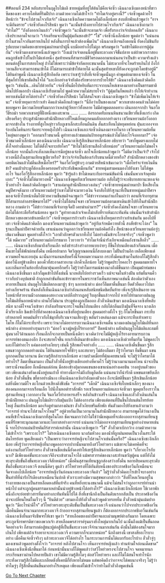 ##ตอนที่ 234 หลับสบายในฤดูใบไม้ผลิ
ชายหนุ่มที่อยู่ใต้ต้นไม้คือเจ๋อซิ่ว เฉินฉางเซิงมองหน้าที่ขาวซีดของเขา คราบโลหิตที่ริมฝีปาก ถามด้วยความไม่เข้าใจว่า “ทำไมเจ้าอยู่ตรงนี้?”
เจ๋อซิ่วพูดด้วยไร้สีหน้าว่า “ข้าจะไปสวนโจวกับเจ้า”
เฉินฉางเซิงเกิดความคาดไม่ถึงเล็กน้อย สงบสักพักแล้วพูดว่า “อาจจะมีอันตราย”
เจ๋อซิ่วยังคงไร้สีหน้า พูดว่า “ฉะนั้นข้าถึงอยากไปสวนโจวกับเจ้า”
เฉินฉางเซิงถามว่า “ทำไม?”
“ถังถังออกเงินแล้ว” เจ๋อซิ่วพูดว่า “ฉะนั้นข้าจะตามเจ้า เพื่อรับรองว่าเจ้าปลอดภัย”
เฉินฉางเซิงประหลาดใจถามว่า “เจ้าเตรียมจะเป็นผู้คุ้มกันของข้า?”
“ใช่” เจ๋อซิ่วนิ่งเล็กน้อย พูดต่อว่า “แน่นอน ถ้าในสวนโจวอันตรายเกินไป หลังสิ้นภารกิจแล้วต้องเพิ่มเงิน”
เฉินฉางเซิงจนถึงตอนนี้ ยังคงไม่ชินกับรูปแบบความคิดของชายหนุ่มเผ่าหมาป่าผู้นี้ แบมืออย่างไปไม่ถูก พร้อมพูดว่า “แต่ข้าไม่ต้องการผู้คุ้มกัน”
เจ๋อซิ่วมองเขาตาหนึ่งแล้วพูดว่า “ถึงแม้ว่าเจ้าตอนนี้อยู่ขั้นทะลวงอเวจีขั้นปลาย แต่ถ้าพวกเราสองคนถูกขังเข้าไปในป่าไม้แห่งหนึ่ง สุดท้ายคนที่สามารถมีชีวิตรอดออกมาแน่นอนว่าเป็นข้า ความจริงแล้ว ตอนต่อสู้ในการสอบใหญ่ ถ้าไม่ใช่เพราะว่ามีข้อจำกัดเยอะขนาดนั้น ไม่สะดวกที่จะโหดร้ายเกินไป ถึงโก่วหานสือจะสามารถชนะข้าได้ ก็ไม่สามารถฆ่าข้าให้ตายได้ ฉะนั้นสุดท้ายเขาก็ยังคงจะถูกฆ่าโดยข้าอยู่ดี”
ได้ยินคำพูดนี้ เฉินฉางเซิงรู้สึกอึดอัด เพราะว่าเขารู้ว่าสิ่งที่เจ๋อซิ่วพูดนั้นถูก
คำพูดต่อมาของเจ๋อซิ่ว ในที่สุดก็ทำให้เขาตัดสินใจได้ “และอีกอย่างเจ้ายังต้องรักษาอาการป่วยให้ข้า”
เฉินฉางเซิงคิดแล้วคิดอีก พูดว่า “เช่นนั้น...เดินไปด้วยกัน”
เจ๋อซิ่วยื่นมือไปหยิบสัมภาระจากบนไหล่เขาลงมาอย่างเป็นธรรมชาติ เดินไปยังนอกป่า
เฉินฉางเซิงรีบตามไป พูดด้วยความไม่สบายใจว่า “ผู้คุ้มกันก็พอแล้ว ยังให้เจ้าทำงานหยาบเช่นนี้ด้วยได้อย่างไร”
เจ๋อซิ่วยังคงไร้สีหน้า ไม่ได้สนใจเขา
เฉินฉางเซิงพูดว่า “ข้าไม่เพิ่มเงินให้เจ้านะ”
เจ๋อซิ่วหยุดการก้าวเท้า คิดแล้วคิดอีกแล้วพูดว่า “นี่ถือว่าเป็นของแถม”
พวกเขาสองคนล้วนไม่ค่อยชอบพูดจา มีความเงียบขรึมมากกว่าเหล่าผู้วัยเยาว์ทั้งหลาย
ไม่มีคำพูดตลอดทาง เดินออกจากป่า
จินอวี้ลวี่ขี่รถม้า รอพวกเขาอยู่ที่ฝั่งหนึ่งของสะพาน
……
……
ล้อรถกดทับถนนหินชนวนเขียวที่แข็งแกร่ง เกิดเสียงครืดๆ ประตูสำนักของสำนักฝึกหลวงที่ใหม่เอี่ยมถูกคนผลักออกอย่างแรง เซวียนหยวนผ้อวิ่งออกมาจากข้างใน ร่างกายที่สูงใหญ่ราวกับภูเขาเล็กสะเทือนผืนดิน สั่นสะเทือนไม่หยุดหย่อน ฝุ่นละอองจากร่องบันไดหินกระจัดกระจายคลุ้งไปทั่ว
เฉินฉางเซิงและเจ๋อซิ่วเดินลงมาจากในรถ
เซวียนหยวนผ้อยิ้มใหญ่พลางพูดว่า “ออกมาเร็วขนาดนี้ ดูท่าทางแล้วชมแผ่นป้ายอนุสรณ์แล้วไม่ได้อะไรจึงออกมา?”
เจ๋อซิ่วขมวดคิ้วเล็กน้อย มองเฉินฉางเซิง
เฉินฉางเซิงรู้สึกเขินอายเล็กน้อย อธิบายว่า “เขาก็พูดตรงแบบไม่ตั้งใจอย่างนี้แหละ ไม่ได้ตั้งใจเยาะเย้ยใคร”
“ข้าไม่ใช่ถังซานสือลิ่วสักหน่อย” เซวียนหยวนผ้อไม่พอใจเล็กน้อย จากนั้นถึงจะสังเกตเห็นการมีอยู่ของเจ๋อซิ่ว ตกใจเล็กน้อยแล้วพูดว่า “ไม่คิดว่าเป็นเจ้า? เจ้าไปทวงหนี้ถึงในสุสานเทียนซูเชียวหรือ? ข้าว่าเจ้าจำเป็นต้องเร่งรีบขนาดนี้ด้วยหรือ? สำนักฝึกหลวงของข้าเคยติดเงินแล้วไม่คืนเสียเมื่อไหร่?”
จินอวี้ลวี่อยู่ข้างๆ ถามด้วยสีหน้าเข้มงวดว่า “เมื่อไหร่จะจ่ายเงินคืนข้า? คนเฝ้าประตูก็ต้องเลี้ยงครอบครัวประทังชีพเหมือนกัน”
ชายหนุ่มสามคนมองไปยังเขา ไม่ได้พูดอะไร
จินอวี้ลวี่รู้สึกอายเล็กน้อย พูดว่า “ข้ารู้แล้ว ข้าไม่เหมาะกับอารมณ์ขันคำนี้ เช่นนั้นพวกเจ้าคุยต่อเถอะ”
“เจ๋อซิ่วไม่ได้มาทวงหนี้”
เฉินฉางเซิงพูดกับเซวียนหยวนผ้อ กลับไม่รู้ว่าจะอธิบายสถานะของเจ๋อซิ่วอย่างไร คิดแล้วคิดอีกพูดว่า “เขาแค่มาดูสำนักฝึกหลวงเล่นๆ”
เจ๋อซิ่วชายหนุ่มเผ่าหมาป่า ชื่อเสียงในหมู่ปีศาจดังมาก เซวียนหยวนผ้อรู้ว่าเขาไม่ได้จะมาทวงเงิน จึงกลับไปยังฐานะที่เป็นชายหนุ่มเผ่าปีศาจ มองเจ๋อซิ่วใบหน้าเต็มไปด้วยความชื่นชมอิจฉาพูดว่า “ได้ข่าวจากคนเก่าแก่ในเผ่าว่า ตอนที่เจ้าอายุสามปีก็สามารถล่าอสรพิษมารได้?”
เจ๋อซิ่วไม่ได้สนใจเขา
เซวียนหยวนผ้อตามเขาเดินเข้าไปยังในสำนักฝึกหลวง ถามต่อว่า “ได้ข่าวว่าตอนที่เจ้าอายุเจ็ดปี เคยฆ่าเผ่ามาร?”
เจ๋อซิ่วยังคงไม่สนใจเขา
เซวียนหยวนผ้อไม่ได้กระตือรือร้นน้อยลง พูดว่า “ดูท่าทางแล้วเจ้าคงไม่กลับที่ราบหิมะกะทันหัน เช่นนั้นเจ้าเข้าสำนักฝึกหลวงของพวกข้าเลยดีกว่า”
เจ๋อซิ่วหยุดการก้าวเท้า
เฉินฉางเซิงก็หยุดการก้าวเท้าเช่นกัน มองไปที่เขา
เจ๋อซิ่วคิดแล้วคิดอีก มองเซวียนหยวนผ้อแล้วพูดว่า “อยู่กับเจ้าหมีควายตัวนี้ สงสัยข้าจะโง่ลง”
ในฐานะเป็นเผ่าปีศาจด้วยกัน เขาแน่นอนว่าดูออกว่าเซวียนหยวนผ้อคิดยังไง
สีหน้าของเซวียนหยวนผ้อจู่ๆ เข้มงวดขึ้นมา พูดอย่างตั้งใจว่า “เอาตัวอักษรตัวแรกทิ้งไป ไม่อย่างนั้นข้าจะโกรธจริงๆ”
เจ๋อซิ่วพูดว่า “ได้ หมีควาย”
เซวียนหยวนผ้อโกรธมาก โวยวายว่า “ทำไมเจ้านี่น่ารังเกียจเหมือนถังซานสือลิ่ว”
……
……
เฉินฉางเซิงกลับมาถึงเรือนเล็ก หลังชำระล้างร่างกายแบบง่ายๆ ก็ขึ้นไปบนเตียงแล้วเริ่มนอน เมื่อคืนเขาไม่ได้พักผ่อนทั้งคืน เหนื่อยล้ามาก จิตวิญญาณตอนนี้ก็สงบลงมา ไม่ปั่นป่วนอีก เหลือเพียงแต่ความพอใจและอบอุ่น ฉะนั้นการนอนหลับครั้งนี้จึงหอมหวานมาก กระทั่งมีคนเข้ามาในห้องก็ไม่รู้สึกตัว
ม่ออวี่นั่งอยู่ข้างเตียง มองคิ้วที่สะอาดสวยงาม เลิกคิ้วเล็กน้อย ไม่รู้ว่าพูดประโยคอะไร สูดดมลมหายใจและกลิ่นอายในห้องที่กลับมาคุ้นเคยอีกครั้ง ไม่รู้ว่าทำไมอารมณ์ของนางถึงดีขึ้นมาก เปิดมุมผ้าห่มของเฉินฉางเซิงขึ้นมา แล้วก็มุดเข้าไปทั้งเช่นนี้
นางหลับไปอย่างรวดเร็ว แม้จะจมในห้วงฝัน แย้มยิ้มจนคิ้วราวกับปวงบุปผชาติ
ถ้าถูกเหล่าขันทีและข้าราชการในพระราชวังเห็นสภาพนางเช่นนี้ ต้องคิดว่าตัวเองตาลายเป็นแน่
ฝนฤดูใบไม้ผลิตกลงมาซู่ๆ ซ่าๆ นอกหน้าต่าง ม่ออวี่ลืมตาตื่นขึ้นมา ยืดตัวยืดเอวไปมาอย่างเกียจคร้าน หันหลังก็เห็นเฉินฉางเซิงกำลังนอนหลับสนิทชนิดชิดบั้นท้าย เพิ่งจะรู้สึกเขินอาย บนใบหน้าที่สวยงามมีวงกลมแดงสองวงนวลปลั่งปรากฏอยู่ รีบลุกขึ้นแล้วจากไป หายไปท่ามกลางฝนฤดูใบไม้ผลิที่นอกหน้าต่าง
ผ่านไปไม่นาน ประตูห้องถูกเปิดออก ลั่วลั่วเดินเข้ามา
มองเฉินฉางเซิงที่หลับสนิท นางดีใจจนวิ่งเข้าหา กำลังเตรียมจะกระโจนขึ้นไปบนเตียง กลับได้กลิ่นแป้งฝุ่นที่จืดจาง
นางเลิกคิ้วเรียวเล็ก ชิดเข้าไปที่ลำคอของเฉินฉางเซิงที่อยู่บนเตียง สูดดมอย่างตั้งใจ จู่ๆ ก็โมโหขึ้นมา กระทืบเท้าหลายที หยดฝนที่ราวกับไข่มุกที่บริเวณจวนเสียงซู่ๆ พลันร่วงหล่นลงมา
แม้จะกระทืบเท้าเพราะโมโห ก็ไม่ได้กระทืบจริง เพราะว่านางไม่อยากรบกวนเฉินฉางเซิงจนตื่น
นางมองฝนฤดูใบไม้ผลิที่นอกหน้าต่าง ด่าทออย่างรุนแรงว่า “ม่ออวี่ นางผู้หญิงไร้ยางอาย!”
ปิดหน้าต่าง ผลักฝนฤดูใบไม้ผลิและลมที่นุ่มนวลไว้ด้านนอก เรือนเล็กก็จะกลายเป็นหนึ่งเดียว นางคิดว่าจะไม่มีผู้หญิงไร้ยางอายมารบกวนอาจารย์ของตนเองอีก ถึงจะสบายใจขึ้น ยกเก้าอี้เดินมาข้างเตียง มองเฉินฉางเซิงด้วยยิ้มกริ่ม ไม่พูดอะไร และก็ไม่ทำอะไร แค่มองอย่างเงียบๆ เช่นนี้ รู้สึกพอใจอย่างยิ่ง
……
……
เฉินฉางเซิงตื่นขึ้นมา รู้สึกแขนขวาถูกกอดอย่างแน่น ได้ยินลมหายใจที่ช้าๆ และสบายๆ ไม่ต้องลืมตา ก็รู้ว่าใครมา ยิ้มขึ้นมา แขนถูกกอดเป็นเวลานาน มีความรู้สึกลำบากเล็กน้อย ความปวดเมื่อยที่คุ้นเคยขนาดนี้ จะไม่รู้ว่าใครมาได้อย่างไร?
ลืมตาขึ้นมามอง เป็นลั่วลั่วที่นั่งอยู่ข้างเตียงอย่างที่คาดไว้ ไม่รู้ว่านางมานานแค่ไหน น่าจะเป็นเพราะนั่งจนเมื่อย ก็เหมือนแต่ก่อน มือสองข้างอุ้มกอดแขนของเขาแน่นอย่างเคยชิน วางอยู่บนตัวของเขา เพียงแต่นางยังคงนั่งอยู่บนเก้าอี้ ท่าทางนี้อาจไม่ถึงกับดูอึดอัด แน่นอนว่าก็น่ารักดี
แพขนตาขยับเล็กน้อย ลั่วลั่วตื่นขึ้น ขยี้ตาอย่างมึนงง เห็นเฉินฉางเซิงกำลังมองตัวเอง ถึงจะมีสติขึ้นมา รู้สึกเขินเล็กน้อย แต่ยิ่งมีความดีใจ ตะโกนด้วยเสียงดังฟังชัด “อาจารย์”
“เด็กดี” เฉินฉางเซิงจับใบหน้าเล็กๆ ของนาง
สองคนออกมาจากเรือนเล็ก ไปนั่งในหอตำราสักพัก รอเซวียนหยวนผ้อและเจ๋อซิ่วมา พูดคุยเรื่องราวในสุสานเทียนซู เวลากลางวัน จินอวี้ลวี่ทำอาหารเสร็จ หลังกินข้าวเสร็จ เฉินฉางเซิงและลั่วลั่วเดินเล่นในสำนักฝึกหลวง ฝนฤดูใบไม้ผลิราวกับฝุ่นแป้ง ไม่ต้องกางร่ม เพียงแต่ตอนที่ปีนขึ้นไปบนต้นไทรย้อยใหญ่ ลื่นเท้าเล็กน้อย
มองจิงตูท่ามกลางฝนซา ลั่วลั่วเงียบขรึมสักพัก หันตัวมองไปยังเขาแล้วถามว่า “อาจารย์ ท่านจะไปสวนโจวไหม?”
อยู่ด้วยกันเป็นเวลานานในสำนักฝึกหลวง สามารถพูดได้ว่านางเป็นคนที่เข้าใจเฉินฉางเซิงมากที่สุดในโลก ชัดเจนมากว่าถ้าไม่ใช่ว่ามีเหตุผลที่จะต้องออกจากสุสานเทียนซู คนที่รักษาทะนุถนอมเวลาและโอกาสอย่างอาจารย์ แน่นอนว่าไม่ออกจากสุสานเทียนซูอย่างง่ายดายเช่นนี้ จากไปจากแผ่นป้ายคัมภีร์สวรรค์เหล่านั้น
เฉินฉางเซิงพูดว่า “ใช่”
ลั่วลั่วตาเบิกกว้าง ถามด้วยความไม่เข้าใจว่า “เพราะอะไร?”
ไม่รอเฉินฉางเซิงตอบ นางก้มหัวลง มองน้ำที่ถูกฝนหยดเป็นวงในสระใต้ต้นไทรย้อย พูดเสียงแผ่ว “เป็นเพราะว่าอาจารย์หญิงจะไปสวนโจวเช่นนั้นหรือ?”
เฉินฉางเซิงชะงักเล็กน้อย เพิ่งรู้ว่าอาจารย์หญิงที่นางพูดออกจากปากนั้นหมายถึงสวีโหย่วหรง แม้เขาจะไม่เคยคิดที่จะแต่งงานกับสวีโหย่วหรง ลั่วลั่วขานชื่อเช่นนี้ยังคงทำให้เขารู้สึกเขินอายเล็กน้อย พูดว่า “เกี่ยวอะไรกับนาง? มีเพียงแค่ขั้นทะลวงอเวจีถึงจะเข้าสวนโจวได้ แม้พรสวรรค์ของนางสะท้านขวัญผู้คน แต่ก็ยังไม่ทะลุระดับขั้นถึงขั้นทะลวงอเวจีสักหน่อย”
เมื่อคืนสุสานเทียนซูถูกส่องสว่างทั้งคืน หลายสิบคนทะลุระดับขั้นถึงขั้นทะลวงอเวจี ตอนนี้คิดๆ ดูแล้ว สวีโหย่วหรงที่ได้อันดับหนึ่งของประกาศชิงอวิ๋นก็เหมือนจะจืดจางลงไปเล็กน้อย
“อาจารย์หญิงวันก่อนนางทะลวงอเวจีแล้ว”
ไม่รู้ว่าลั่วลั่วคิดอะไรเข้าใจบางอย่าง ฟื้นท่าทีที่น่ารักไร้เดียงสาเหมือนวันปกติ หัวเราะอย่างมีความสุขพลางกล่าวว่า “สิ่งที่ไหลเวียนอยู่ในร่างกายของนางเป็นสายเลือดหงส์ที่แท้จริง คนที่หยิ่งทะนงขนาดนี้ แม้จะไม่สนใจว่าถูกอาจารย์ท่านนำหน้าไป แต่จะถูกผู้คนธรรมดาเหล่านั้นนำอยู่ข้างหน้าได้อย่างไร?”
เฉินฉางเซิงชะงักเล็กน้อย ใช้เวลาพักหนึ่งถึงจะย่อยข่าวสารที่มาอย่างกะทันหันนี้ไปได้
สิ่งที่เขานึกถึงเป็นอันดับแรกกลับเป็น ประกาศชิงอวิ๋นน่าจะเปลี่ยนใหม่ในเร็วๆ นี้
“ยินดีด้วย” เขามองไปยังลั่วลั่วแล้วพูดด้วยรอยยิ้ม
ลั่วลั่วหน้ามุ่นเม้มปากพูดว่า “มีอะไรน่าดีใจ”
สวีโหย่วหรงทะลุระดับขั้นเป็นขั้นทะลวงอเวจี แน่นอนว่าไปจากประกาศชิงอวิ๋น เมื่อคืนมีคนจำนวนมากทะลวงอเวจี ถ้าออกจากสุสานเทียนซูแล้ว ก็ต้องออกจากประกาศชิงอวิ๋นเช่นกัน
เฉินฉางเซิงยื่นมาจับชีพจรให้เขา พูดว่า “สายเลือดของเผ่าปีศาจและเผ่ามนุษย์ต่างกันมาก โดยเฉพาะตระกูลจักรพรรดิขาวของพวกเจ้า สายเลือดพรสวรรค์รุนแรงยิ่งใหญ่มากเกินไป ฉะนั้นถึงแม้เป็นขั้นถอดจิตอย่างเจ้า ก็สามารถต่อสู้ชนะผู้ต่อสู้ที่เป็นขั้นทะลวงอเวจีจำนวนมากเช่นกัน ดังนั้นไม่ต้องสนใจมากเกินไป เพียงแต่ถ้าเจ้าอยากจะทะลวงอเวจี ความยากก็จะมากหน่อย”
นึกถึงตรงนี้ เขาสงสัยอะไรบางอย่าง เมื่อคืนเจ๋อซิ่วจริงๆ แล้วทะลวงอเวจีได้อย่างไร ในกระบวนการนั้นได้แบกรับอะไรบ้าง
ลั่วลั่วจู่ๆ มองเขาแล้วพูดอย่างตั้งใจว่า “อาจารย์ หลังไปสวนโจว เห็นอาจารย์หญิงแล้ว ท่านห้ามใจอ่อนเด็ดขาด”
เฉินฉางเซิงเพิ่งนึกขึ้นมาได้ ก่อนหน้านั้นนางก็ได้พูดแล้วว่าสวีโหย่วหรงจะไปสวนโจว
จดหมายนกกระเรียนขาวผ่านไปหลายปีแล้ว เขาไม่มีความรู้สึกใดๆ ต่อสวีโหย่วหรง และก็ไม่ได้สนใจเท่าไรนัก กระทั่งความรู้สึกไม่ดีและเกลียดชังที่เคยมีก็ยังหายไม่หมด แต่พอคิดถึงว่าอาจจะได้พบนางจริงๆ ไม่รู้ว่าทำไมจู่ๆ ก็รู้สึกตื่นเต้นขึ้นมาอย่างไร้เหตุผล เพียงแต่ไม่เข้าใจว่าทำไมลั่วลั่วถึงพูดเช่นนี้


[Go To Next Chapter]( ./237.md)